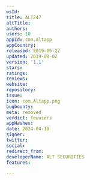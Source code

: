 ```yaml
---
wsId: 
title: ALT247
altTitle: 
authors: 
users: 10
appId: com.Altapp
appCountry: 
released: 2019-06-27
updated: 2019-08-02
version: '1.1'
stars: 
ratings: 
reviews: 
website: 
repository: 
issue: 
icon: com.Altapp.png
bugbounty: 
meta: removed
verdict: fewusers
appHashes: 
date: 2024-04-19
signer: 
twitter: 
social: 
redirect_from: 
developerName: ALT SECURITIES
features: 

---
```


